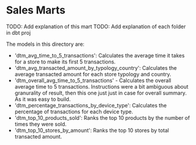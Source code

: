 # Sales Marts

TODO: Add explanation of this mart
TODO: Add explanation of each folder in dbt proj

The models in this directory are:
*   'dtm_avg_time_to_5_transactions': Calculates the average time it takes for a store to make its first 5 transactions.
*   'dtm_avg_transacted_amount_by_typology_country': Calculates the average transacted amount for each store typology and country.
*   'dtm_overall_avg_time_to_5_transactions' - Calculates the overall average time to 5 transactions. Instructions were a bit
    ambiguous about granurality of result, then this one just just in case for overall summary. As it was easy to build.
*   'dtm_percentage_transactions_by_device_type': Calculates the percentage of transactions for each device type.
*   'dtm_top_10_products_sold': Ranks the top 10 products by the number of times they were sold.
*   'dtm_top_10_stores_by_amount': Ranks the top 10 stores by total transacted amount.
